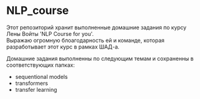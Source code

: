 # NLP_course

Этот репозиторий хранит выполненные домашние задания по курсу Лены Войты 'NLP Course for you'.  
Выражаю огромную блоагодарность ей и команде, которая разработывает этот курс в рамках ШАД-а.  

Домашние задания выполненны по следующим темам и сохраненны в соответствующих папках:   
- sequentional models  
- transformers  
- transfer learning  
